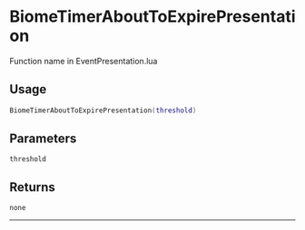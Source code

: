 # BiomeTimerAboutToExpirePresentation
Function name in EventPresentation.lua
## Usage
```lua
BiomeTimerAboutToExpirePresentation(threshold)
```
## Parameters
`threshold`
## Returns
`none`

---